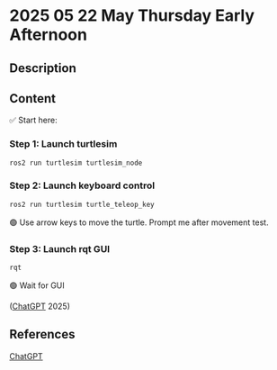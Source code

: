 # 2025 05 22 May Thursday Early Afternoon

## Description

## Content

✅ Start here:

### Step 1: Launch turtlesim

```bash
ros2 run turtlesim turtlesim_node
```

### Step 2: Launch keyboard control
```bash
ros2 run turtlesim turtle_teleop_key
```

🟢 Use arrow keys to move the turtle. Prompt me after movement test.

### Step 3: Launch rqt GUI

```bash
rqt
```

🟢 Wait for GUI

([ChatGPT](https://chatgpt.com/) 2025)

## References

[ChatGPT](https://chatgpt.com/)
